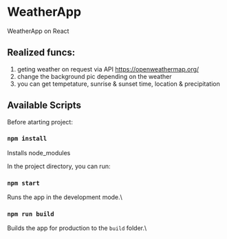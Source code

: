 # WeatherApp
WeatherApp on React

## Realized funcs:
1. geting weather on request via API https://openweathermap.org/
2. change the background pic depending on the weather
3. you can get tempetature, sunrise & sunset time, location & precipitation

## Available Scripts

Before atarting project:

### `npm install`
Installs node_modules

In the project directory, you can run:

### `npm start`
Runs the app in the development mode.\

### `npm run build`

Builds the app for production to the `build` folder.\
